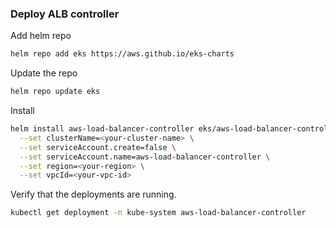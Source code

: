 
### Deploy ALB controller
Add helm repo
```bash
helm repo add eks https://aws.github.io/eks-charts
```
Update the repo
```bash
helm repo update eks
```
Install
```bash
helm install aws-load-balancer-controller eks/aws-load-balancer-controller -n kube-system \
  --set clusterName=<your-cluster-name> \
  --set serviceAccount.create=false \
  --set serviceAccount.name=aws-load-balancer-controller \
  --set region=<your-region> \
  --set vpcId=<your-vpc-id>
```
Verify that the deployments are running.
```bash
kubectl get deployment -n kube-system aws-load-balancer-controller
```
